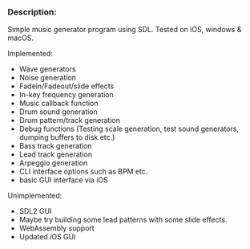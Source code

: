 ### Description:

Simple music generator program using SDL.  Tested on iOS, windows & macOS.

Implemented:
- Wave generators
- Noise generation
- Fadein/Fadeout/slide effects
- In-key frequency generation
- Music callback function
- Drum sound generation
- Drum pattern/track generation
- Debug functions (Testing scale generation, test sound generators, dumping buffers to disk etc.)
- Bass track generation
- Lead track generation
- Arpeggio generation
- CLI interface options such as BPM etc.
- basic GUI interface via iOS

Unimplemented:


- SDL2 GUI
- Maybe try building some lead patterns with some slide effects.
- WebAssembly support
- Updated iOS GUI


